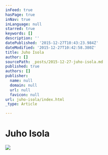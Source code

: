 ```yaml
---
inFeed: true
hasPage: true
inNav: true
inLanguage: null
starred: true
keywords: []
description: ''
datePublished: '2015-12-27T10:43:23.984Z'
dateModified: '2015-12-27T10:42:58.380Z'
title: Juho Isola
author: []
sourcePath: _posts/2015-12-27-juho-isola.md
published: true
authors: []
publisher:
  name: null
  domain: null
  url: null
  favicon: null
url: juho-isola/index.html
_type: Article

---
```

# Juho Isola
![](https://the-grid-user-content.s3-us-west-2.amazonaws.com/a1ba1456-d2a1-4a73-b664-3544f3e5f430.jpg)